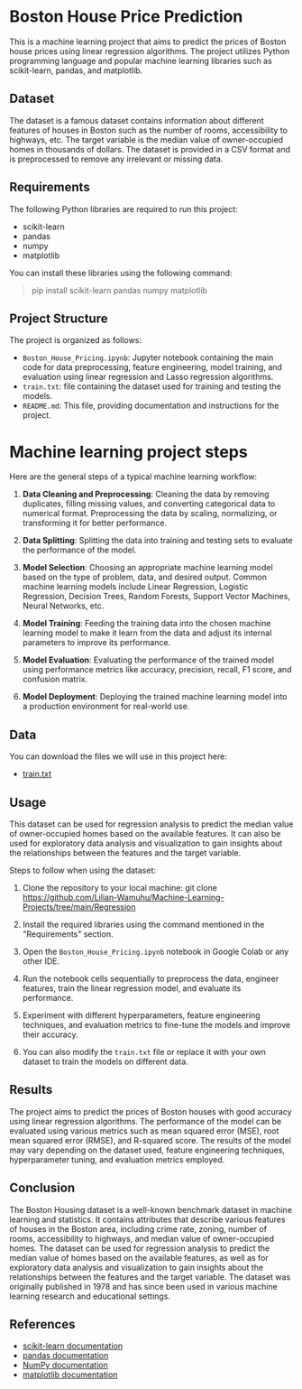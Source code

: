 
# Boston House Price Prediction

This is a machine learning project that aims to predict the prices of Boston house prices using linear regression algorithms. The project utilizes Python programming language and popular machine learning libraries such as scikit-learn, pandas, and matplotlib.

## Dataset

The dataset is a famous dataset contains information about different features of houses in Boston such as the number of rooms, accessibility to highways, etc. The target variable is the median value of owner-occupied homes in thousands of dollars. The dataset is provided in a CSV format and is preprocessed to remove any irrelevant or missing data.

## Requirements

The following Python libraries are required to run this project:

- scikit-learn
- pandas
- numpy
- matplotlib

You can install these libraries using the following command:
>pip install scikit-learn pandas numpy matplotlib

## Project Structure

The project is organized as follows:

- `Boston_House_Pricing.ipynb`: Jupyter notebook containing the main code for data preprocessing, feature engineering, model training, and evaluation using linear regression and Lasso regression algorithms.
- `train.txt`: file containing the dataset used for training and testing the models.
- `README.md`: This file, providing documentation and instructions for the project.

# Machine learning project steps

Here are the general steps of a typical machine learning workflow:

1. **Data Cleaning and Preprocessing**: Cleaning the data by removing duplicates, filling missing values, and converting categorical data to numerical format. Preprocessing the data by scaling, normalizing, or transforming it for better performance.

2. **Data Splitting**: Splitting the data into training and testing sets to evaluate the performance of the model.

3. **Model Selection**: Choosing an appropriate machine learning model based on the type of problem, data, and desired output. Common machine learning models include Linear Regression, Logistic Regression, Decision Trees, Random Forests, Support Vector Machines, Neural Networks, etc.

4. **Model Training**: Feeding the training data into the chosen machine learning model to make it learn from the data and adjust its internal parameters to improve its performance.

5. **Model Evaluation**: Evaluating the performance of the trained model using performance metrics like accuracy, precision, recall, F1 score, and confusion matrix.

6. **Model Deployment**: Deploying the trained machine learning model into a production environment for real-world use. 


## Data

You can download the files we will use in this project here:

* [train.txt](https://github.com/Lilian-Wamuhu/Machine-Learning-Projects/blob/main/Regression/test.txt)

## Usage

This dataset can be used for regression analysis to predict the median value of owner-occupied homes based on the available features. It can also be used for exploratory data analysis and visualization to gain insights about the relationships between the features and the target variable.

Steps to follow when using the dataset:

1. Clone the repository to your local machine:
git clone https://github.com/Lilian-Wamuhu/Machine-Learning-Projects/tree/main/Regression

2. Install the required libraries using the command mentioned in the "Requirements" section.

3. Open the `Boston_House_Pricing.ipynb` notebook in Google Colab or any other IDE.

4. Run the notebook cells sequentially to preprocess the data, engineer features, train the linear regression model, and evaluate its performance.

5. Experiment with different hyperparameters, feature engineering techniques, and evaluation metrics to fine-tune the models and improve their accuracy.

6. You can also modify the `train.txt` file or replace it with your own dataset to train the models on different data.

## Results

The project aims to predict the prices of Boston houses with good accuracy using linear regression algorithms. The performance of the model can be evaluated using various metrics such as mean squared error (MSE), root mean squared error (RMSE), and R-squared score. The results of the model may vary depending on the dataset used, feature engineering techniques, hyperparameter tuning, and evaluation metrics employed.

## Conclusion

The Boston Housing dataset is a well-known benchmark dataset in machine learning and statistics. It contains attributes that describe various features of houses in the Boston area, including crime rate, zoning, number of rooms, accessibility to highways, and median value of owner-occupied homes. The dataset can be used for regression analysis to predict the median value of homes based on the available features, as well as for exploratory data analysis and visualization to gain insights about the relationships between the features and the target variable. The dataset was originally published in 1978 and has since been used in various machine learning research and educational settings.


## References

- [scikit-learn documentation](https://scikit-learn.org/stable/documentation.html)
- [pandas documentation](https://pandas.pydata.org/pandas-docs/stable/index.html)
- [NumPy documentation](https://numpy.org/doc/stable/)
- [matplotlib documentation](https://matplotlib.org/stable/contents.html)
